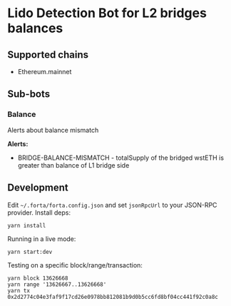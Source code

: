 # Lido Detection Bot for L2 bridges balances

## Supported chains

- Ethereum.mainnet

## Sub-bots

### Balance

Alerts about balance mismatch

**Alerts:**

- BRIDGE-BALANCE-MISMATCH - totalSupply of the bridged wstETH is greater than balance of L1 bridge side

## Development

Edit `~/.forta/forta.config.json` and set `jsonRpcUrl` to your JSON-RPC provider. Install deps:

```
yarn install
```

Running in a live mode:

```
yarn start:dev
```

Testing on a specific block/range/transaction:

```
yarn block 13626668
yarn range '13626667..13626668'
yarn tx 0x2d2774c04e3faf9f17cd26e0978bb812081b9d0b5cc6fd8bf04cc441f92c0a8c
```
